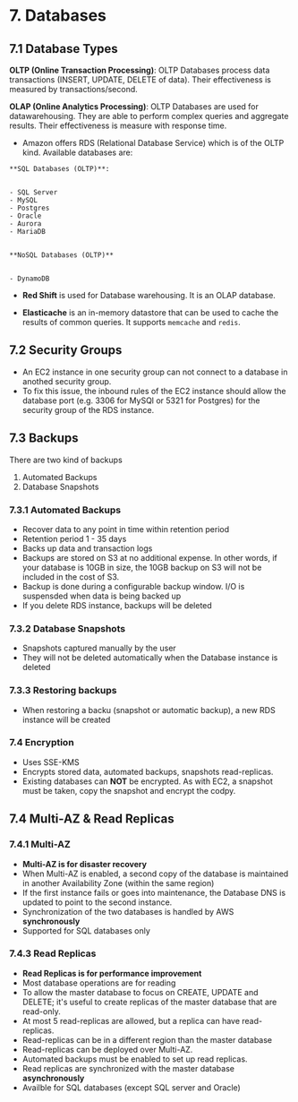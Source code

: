 # 7. Databases

## 7.1 Database Types

**OLTP (Online Transaction Processing)**: OLTP Databases process data transactions (INSERT, UPDATE, DELETE of data). Their effectiveness is measured by transactions/second.

**OLAP (Online Analytics Processing)**: OLTP Databases are used for datawarehousing. They are able to perform complex queries and aggregate results. Their effectiveness is measure with response time.

- Amazon offers RDS (Relational Database Service) which is of the OLTP kind. Available databases are:

```
**SQL Databases (OLTP)**: 


- SQL Server
- MySQL
- Postgres
- Oracle
- Aurora
- MariaDB


**NoSQL Databases (OLTP)**


- DynamoDB
```

- **Red Shift** is used for Database warehousing. It is an OLAP database.

- **Elasticache** is an in-memory datastore that can be used to cache the results of common queries. It supports `memcache` and `redis`.

## 7.2 Security Groups

- An EC2 instance in one security group can not connect to a database in anothed security group.
- To fix this issue, the inbound rules of the EC2 instance should allow the database port (e.g. 3306 for MySQl or 5321 for Postgres) for the security group of the RDS instance.

## 7.3 Backups

There are two kind of backups

1. Automated Backups
2. Database Snapshots

### 7.3.1 Automated Backups

- Recover data to any point in time within retention period
- Retention period 1 - 35 days
- Backs up data and transaction logs
- Backups are stored on S3 at no additional expense. In other words, if your database is 10GB in size, the 10GB backup on S3 will not be included in the cost of S3.
- Backup is done during a configurable backup window. I/O is suspensded when data is being backed up
- If you delete RDS instance, backups will be deleted

### 7.3.2 Database Snapshots

- Snapshots captured manually by the user
- They will not be deleted automatically when the Database instance is deleted

### 7.3.3 Restoring backups

- When restoring a backu (snapshot or automatic backup), a new RDS instance will be created

### 7.4 Encryption


- Uses SSE-KMS
- Encrypts stored data, automated backups, snapshots read-replicas.
- Existing databases can **NOT** be encrypted. As with EC2, a snapshot must be taken, copy the snapshot and encrypt the codpy.

## 7.4 Multi-AZ & Read Replicas

### 7.4.1 Multi-AZ

- **Multi-AZ is for disaster recovery**
- When Multi-AZ is enabled, a second copy of the database is maintained in another Availability Zone (within the same region)
- If the first instance fails or goes into maintenance, the Database DNS is updated to point to the second instance. 
- Synchronization of the two databases is handled by AWS **synchronously**
- Supported for SQL databases only

### 7.4.3 Read Replicas

- **Read Replicas is for performance improvement**
- Most database operations are for reading
- To allow the master database to focus on CREATE, UPDATE and DELETE; it's useful to create replicas of the master database that are read-only.
- At most 5 read-replicas are allowed, but a replica can have read-replicas.
- Read-replicas can be in a different region than the master database
- Read-replicas can be deployed over Multi-AZ.
- Automated backups must be enabled to set up read replicas.
- Read replicas are synchronized with the master database **asynchronously**
- Availble for SQL databases (except SQL server and Oracle)